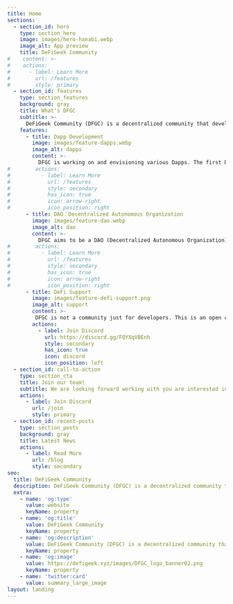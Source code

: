 ```yaml
---
title: Home
sections:
  - section_id: hero
    type: section_hero
    image: images/hero-hanabi.webp
    image_alt: App preview
    title: DeFiGeek Community
#    content: >-
#    actions:
#      - label: Learn More
#        url: /features
#        style: primary
  - section_id: features
    type: section_features
    background: gray
    title: What's DFGC
    subtitle: >-
      DeFiGeek Community (DFGC) is a decentralized community that develops DeFi Dapps and tools that contribute to the advancement of Web3.
    features:
      - title: Dapp Development
        image: images/feature-dapps.webp
        image_alt: dapps
        content: >-
          DFGC is working on and envisioning various Dapps. The first Dapp is the Yamato Protocol, a crypto-backed stablecoin pegged to the JPY.
#        actions:
#          - label: Learn More
#            url: /features
#            style: secondary
#            has_icon: true
#            icon: arrow-right
#            icon_position: right
      - title: DAO：Decentralized Autonomous Organization
        image: images/feature-dao.webp
        image_alt: dao
        content: >-
          DFGC aims to be a DAO (Decentralized Autonomous Organization). There has been no bureaucracy or hierarchy of authority. No permanent role has assigned to individuals. Any community members is welcome to raise your hand to take over tasks or propose new ideas to run new initiatives, subject to pass by community voting.
#        actions:
#          - label: Learn More
#            url: /features
#            style: secondary
#            has_icon: true
#            icon: arrow-right
#            icon_position: right
      - title: DeFi Support
        image: images/feature-defi-support.png
        image_alt: support
        content: >-
         DFGC is not a community just for developers. This is an open community for DeFiers, and anyone interested in DeFi is welcome to join here and learn from others.
        actions:
          - label: Join Discord
            url: https://discord.gg/FQYXqVBEnh
            style: secondary
            has_icon: true
            icon: discord
            icon_position: left
  - section_id: call-to-action
    type: section_cta
    title: Join our team!
    subtitle: We are looking forward working with you are interested in Web3 or wants to contribute developing for DeFi Dapps.
    actions:
      - label: Join Discord
        url: /join
        style: primary
  - section_id: recent-posts
    type: section_posts
    background: gray
    title: Latest News
    actions:
      - label: Read More
        url: /blog
        style: secondary
seo:
  title: DeFiGeek Community
  description: DeFiGeek Community (DFGC) is a decentralized community that develops DeFi Dapps and tools that contribute to the advancement of Web3.
  extra:
    - name: 'og:type'
      value: website
      keyName: property
    - name: 'og:title'
      value: DeFiGeek Community
      keyName: property
    - name: 'og:description'
      value: DeFiGeek Community (DFGC) is a decentralized community that develops DeFi Dapps and tools that contribute to the advancement of Web3.
      keyName: property
    - name: 'og:image'
      value: https://defigeek.xyz/images/DFGC_logo_banner02.png
      keyName: property
    - name: 'twitter:card'
      value: summary_large_image
layout: landing
---
```

